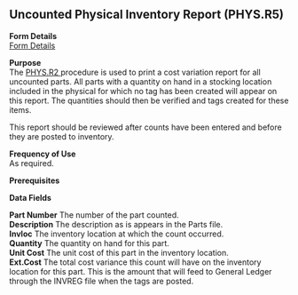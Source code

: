 ##  Uncounted Physical Inventory Report (PHYS.R5)

<PageHeader />

**Form Details**  
[ Form Details ](PHYS-R5-1/README.md)   

**Purpose**  
The [ PHYS.R2 ](../../../../rover/INV-OVERVIEW/INV-REPORT/PHYS-R2/README.md) procedure is used to print a cost variation report for all uncounted parts. All parts with a quantity on hand in a stocking location included in the physical for which no tag has been created will appear on this report. The quantities should then be verified and tags created for these items.   
  
This report should be reviewed after counts have been entered and before they
are posted to inventory.

**Frequency of Use**  
As required.

**Prerequisites**  

**Data Fields**

**Part Number** The number of the part counted.  
**Description** The description as is appears in the Parts file.  
**Invloc** The inventory location at which the count occurred.  
**Quantity** The quantity on hand for this part.  
**Unit Cost** The unit cost of this part in the inventory location.  
**Ext.Cost** The total cost variance this count will have on the inventory
location for this part. This is the amount that will feed to General Ledger
through the INVREG file when the tags are posted.  
  
<badge text= "Version 8.10.57" vertical="middle" />

<PageFooter />